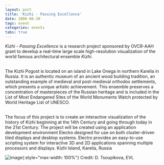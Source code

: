 ```yaml
---
layout: post
title: 'Kizhi - Passing Excellence'
date: 2006-06-30
tags: event
categories: events
tabs: true
---
```


<em>Kizhi - Passing Excellence</em> is a research project sponsored by OVCR-AAH grant to develop a real-time large scale high-resolution visualization of the world famous architectural ensemble <em>Kizhi</em>.<br><br>

The Kizhi Pogost is located on an island in Lake Onega in northern Karelia in Russia. It is an authentic museum of an ancient wood building tradition, an outstanding example of medieval and post-medieval orthodox settlements, which presents a unique artistic achievement. This ensemble preserves a concentration of masterpieces of the Russian heritage and is included in the List of Most Endangered Sites of the World Monuments Watch protected by World Heritage List of UNESCO.<br><br>

The focus of this project is to create an interactive visualization of the history of Kizhi beginning at the 14th Century and going through today in the 21st Century. The project will be created using an application development environment Electro designed for use on both cluster-driven tiled displays and desktop systems. Electro provides an easy-to-use scripting system for interactive 3D and 2D applications spanning multiple processors and displays.
Kizhi Island, Karelia, Russia

![image](https://www.evl.uic.edu/output/originals/2ovcr2.jpg-srcw.jpg){:style="max-width: 100%"}
Credit: D. Tsoupikova, EVL

